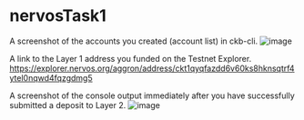# nervosTask1

A screenshot of the accounts you created (account list) in ckb-cli.
![image](https://user-images.githubusercontent.com/5809685/128882512-c9a550c5-d20f-4902-b8f9-567240745e81.png)

A link to the Layer 1 address you funded on the Testnet Explorer.
https://explorer.nervos.org/aggron/address/ckt1qyqfazdd6v60ks8hknsqtrf4ytel0nqwd4fqzgdmg5


A screenshot of the console output immediately after you have successfully submitted a deposit to Layer 2.
![image](https://user-images.githubusercontent.com/5809685/128882333-07fa0b4d-d4ff-4ac5-bace-2790e52e6742.png)
